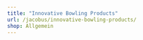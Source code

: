 ```yaml
---
title: "Innovative Bowling Products"
url: /jacobus/innovative-bowling-products/
shop: Allgemein
---
```

